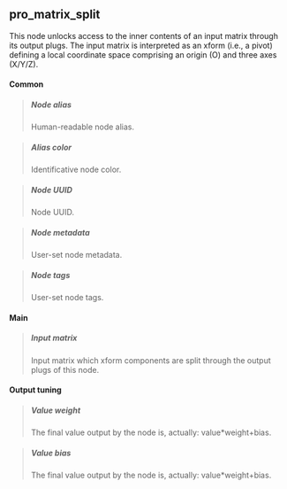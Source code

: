 ## **pro_matrix_split**

This node unlocks access to the inner contents of an input matrix through its output plugs. The input matrix is interpreted as an xform (i.e., a pivot) defining a local coordinate space comprising an origin (O) and three axes (X/Y/Z).
#### Common

> ##### Node alias
> Human-readable node alias.

> ##### Alias color
> Identificative node color.

> ##### Node UUID
> Node UUID.

> ##### Node metadata
> User-set node metadata.

> ##### Node tags
> User-set node tags.

#### Main

> ##### Input matrix
> Input matrix which xform components are split through the output plugs of this node.

#### Output tuning

> ##### Value weight
> The final value output by the node is, actually: value*weight+bias.

> ##### Value bias
> The final value output by the node is, actually: value*weight+bias.

